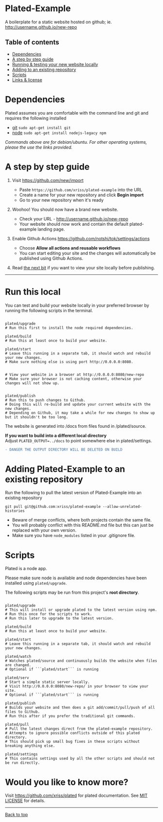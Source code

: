 # Plated-Example

A boilerplate for a static website hosted on github; ie. http://username.github.io/new-repo

## Table of contents
  - [Dependencies](#dependencies)
  - [A step by step guide](#a-step-by-step-guide)
  - [Running & testing your new website locally](#run-this-local)
  - [Adding to an existing repository](#adding-plated-example-to-an-existing-repository)
  - [Scripts](#scripts)
  - [Links & license](#would-you-like-to-know-more)

# Dependencies

Plated assumes you are comfortable with the command line and git and requires the following installed

- [git](https://git-scm.com/downloads) ```sudo apt-get install git```
- [node](https://nodejs.org) ```sudo apt-get install nodejs-legacy npm```

_Commands above are for debian/ubuntu. For other operating systems, please the use the links provided._

# A step by step guide

1. Visit https://github.com/new/import
   - Paste `https://github.com/xriss/plated-example` into the URL
   - Create a name for your new repository and click **Begin import**
   - Go to your new repository when it's ready
    
2. Woohoo! You should now have a brand new website.
    - Check your URL - http://username.github.io/new-repo
    - Your website should now work and contain the default plated-example landing page.

3. Enable Github Actions https://github.com/notshi/tok/settings/actions
    - Choose **Allow all actions and reusable workflows**
    - You can start editing your site and the changes will automatically be published using Github Actions.

4. Read [the next bit](#run-this-local) if you want to view your site locally before publishing.
    
---


# Run this local

You can test and build your website locally in your preferred browser by running the following scripts in the terminal.   
    
```shell

plated/upgrade	
# Run this first to install the node required dependencies.

plated/build
# Run this at least once to build your website.

plated/start
# Leave this running in a separate tab, it should watch and rebuild your new changes.
# Make sure nothing else is using port http://0.0.0.0:8080.


# View your website in a browser at http://0.0.0.0:8080/new-repo
# Make sure your browser is not caching content, otherwise your changes will not show up.


plated/publish
# Run this to push changes to Github.
# Doing this will re-build and update your current website with the new changes.
# Depending on Github, it may take a while for new changes to show up but it shouldn't be too long.

```


The website is generated into /docs from files found in /plated/source.

**If you want to build into a different local directory**  
Adjust ```PLATED_OUTPUT=../docs``` to point somewhere else in plated/settings.


```diff
- DANGER THE OUTPUT DIRECTORY WILL BE DELETED ON BUILD
```


# Adding Plated-Example to an existing repository

Run the following to pull the latest version of Plated-Example into an existing repository

`git pull git@github.com:xriss/plated-example --allow-unrelated-histories`

  - Beware of merge conflicts, where both projects contain the same file.
  - You will probably conflict with this README.md file but this can just be replaced with your own version.
  - Make sure you have ```node_modules``` listed in your .gitignore file.
    


# Scripts

Plated is a node app.

Please make sure node is available and node dependencies have been installed using ```plated/upgrade```.

The following scripts may be run from this project's **root directory**.

```shell

plated/upgrade	
# This will install or upgrade plated to the latest version using npm.
# Run this once for the scripts to work.
# Run this later to upgrade to the latest version.

plated/build
# Run this at least once to build your website.

plated/start
# Leave this running in a separate tab, it should watch and rebuild your new changes.

plated/watch
# Watches plated/source and continuously builds the website when files are changed.
# Optional if ```plated/start``` is running

plated/serv
# Start a simple static server locally.
# Visit http://0.0.0.0:8080/new-repo/ in your browser to view your site.
# Optional if ```plated/start``` is running

plated/publish
# Builds your website and then does a git add/commit/pull/push of all files to Github.
# Run this after if you prefer the traditional git commands.

plated/pull
# Pull the latest changes direct from the plated-example repository.
# Attempts to ignore possible conflicts outside of this plated directory.
# This should pick up small bug fixes in these scripts without breaking anything else.

plated/settings
# This contains settings used by all the other scripts and should not be run directly.

```


# Would you like to know more?

Visit https://github.com/xriss/plated for plated documentation. See [MIT LICENSE](https://github.com/xriss/plated-example/blob/master/plated/LICENSE.md) for details.

---

[Back to top](#plated-example)
